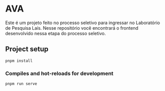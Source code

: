 # AVA
Este é um projeto feito no processo seletivo para ingressar no Laboratório de Pesquisa Laís. Nesse repositório você encontrará o frontend desenvolvido nessa etapa do processo seletivo.

## Project setup
```
pnpm install
```

### Compiles and hot-reloads for development
```
pnpm run serve
```
